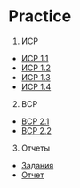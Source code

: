# Practice
1. ИСР
  * [ИСР 1.1](https://drive.google.com/file/d/1PwFVL4VW347Rb9yfNWOtkVYSRJS-TvkW/view?usp=sharing)
  * [ИСР 1.2](https://drive.google.com/file/d/1xkVEa7ndsnOmP_xA-gWEO6j5u31cH2CD/view?usp=sharing)
  * [ИСР 1.3](https://drive.google.com/file/d/1qt0nf073rm46iaQ5qx-wvX0GkIUlbGzp/view?usp=sharing)
  * [ИСР 1.4](https://drive.google.com/file/d/1LryyznLZKeTYOFgIwGSd6ICy9yFngsOv/view?usp=sharing)
2. ВСР
  * [ВСР 2.1](https://drive.google.com/file/d/1OVhNkvvqdYcHoeMZ-8jIURr15WHg0J0G/view?usp=sharing)
  * [ВСР 2.2](https://drive.google.com/file/d/1BHDCqoa4Vy9oka9sMy42Hy9FZ7Mg8IVd/view?usp=sharing)
3. Отчеты
  * [Задания](https://drive.google.com/file/d/1V-zU4t3RnqHEPPI3jM9AzX860hE-x1sT/view?usp=sharing)
  * [Отчет](/отчет_технологическая_4курс.pdf)
